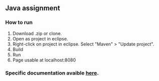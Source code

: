 <h2>Java assignment</h2>
<h3>How to run</h3>
<ol>
	<li>Download .zip or clone.</li>
    <li>Open as project in eclipse.</li>
    <li>Right-click on project in eclipse. Select "Maven" > "Update project".</li>
    <li>Build</li>
    <li>Run</li>
    <li>Page usable at localhost:8080</li>
</ol>
<h3>Specific documentation avaible <a href="https://docs.google.com/document/d/1StPtGeJe_DHAsLy4DIj8MO-7CoHrJTKkWEGoMVDbPAA/edit?usp=sharing">here</a>.</h3>
